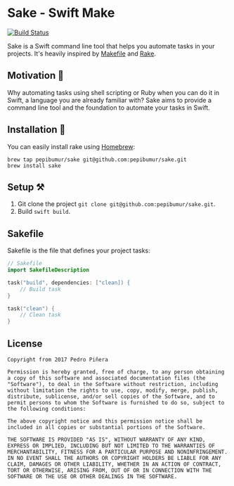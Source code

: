 # Sake - Swift Make

[![Build Status](https://travis-ci.org/pepibumur/sake.svg?branch=master)](https://travis-ci.org/pepibumur/sake)

Sake is a Swift command line tool that helps you automate tasks in your projects. It's heavily inspired by [Makefile](https://en.wikipedia.org/wiki/Makefile) and [Rake](https://github.com/ruby/rake).

## Motivation 💅

Why automating tasks using shell scripting or Ruby when you can do it in Swift, a language you are already familiar with?
Sake aims to provide a command line tool and the foundation to automate your tasks in Swift.

## Installation 🥑

You can easily install rake using [Homebrew](https://brew.sh/):

```
brew tap pepibumur/sake git@github.com:pepibumur/sake.git
brew install sake
```

## Setup ⚒

1. Git clone the project `git clone git@github.com:pepibumur/sake.git`.
2. Build `swift build`.

## Sakefile

Sakefile is the file that defines your project tasks:

```swift
// Sakefile
import SakefileDescription

task("build", dependencies: ["clean]) {
    // Build task
}

task("clean") {
    // Clean task
}
```

## License

```
Copyright from 2017 Pedro Piñera

Permission is hereby granted, free of charge, to any person obtaining a copy of this software and associated documentation files (the "Software"), to deal in the Software without restriction, including without limitation the rights to use, copy, modify, merge, publish, distribute, sublicense, and/or sell copies of the Software, and to permit persons to whom the Software is furnished to do so, subject to the following conditions:

The above copyright notice and this permission notice shall be included in all copies or substantial portions of the Software.

THE SOFTWARE IS PROVIDED "AS IS", WITHOUT WARRANTY OF ANY KIND, EXPRESS OR IMPLIED, INCLUDING BUT NOT LIMITED TO THE WARRANTIES OF MERCHANTABILITY, FITNESS FOR A PARTICULAR PURPOSE AND NONINFRINGEMENT. IN NO EVENT SHALL THE AUTHORS OR COPYRIGHT HOLDERS BE LIABLE FOR ANY CLAIM, DAMAGES OR OTHER LIABILITY, WHETHER IN AN ACTION OF CONTRACT, TORT OR OTHERWISE, ARISING FROM, OUT OF OR IN CONNECTION WITH THE SOFTWARE OR THE USE OR OTHER DEALINGS IN THE SOFTWARE.
```